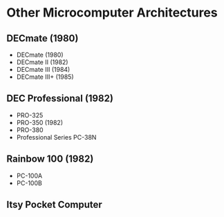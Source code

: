Other Microcomputer Architectures
=================================

## DECmate (1980)
- DECmate (1980)
- DECmate II (1982)
- DECmate III (1984)
- DECmate III+ (1985)

## DEC Professional (1982)
- PRO-325
- PRO-350 (1982)
- PRO-380
- Professional Series PC-38N

## Rainbow 100 (1982)
- PC-100A
- PC-100B

## Itsy Pocket Computer
